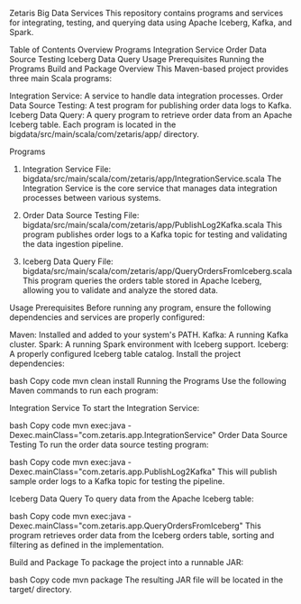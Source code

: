 Zetaris Big Data Services
This repository contains programs and services for integrating, testing, and querying data using Apache Iceberg, Kafka, and Spark.

Table of Contents
Overview
Programs
Integration Service
Order Data Source Testing
Iceberg Data Query
Usage
Prerequisites
Running the Programs
Build and Package
Overview
This Maven-based project provides three main Scala programs:

Integration Service: A service to handle data integration processes.
Order Data Source Testing: A test program for publishing order data logs to Kafka.
Iceberg Data Query: A query program to retrieve order data from an Apache Iceberg table.
Each program is located in the bigdata/src/main/scala/com/zetaris/app/ directory.

Programs
1. Integration Service
   File: bigdata/src/main/scala/com/zetaris/app/IntegrationService.scala
   The Integration Service is the core service that manages data integration processes between various systems.

2. Order Data Source Testing
   File: bigdata/src/main/scala/com/zetaris/app/PublishLog2Kafka.scala
   This program publishes order logs to a Kafka topic for testing and validating the data ingestion pipeline.

3. Iceberg Data Query
   File: bigdata/src/main/scala/com/zetaris/app/QueryOrdersFromIceberg.scala
   This program queries the orders table stored in Apache Iceberg, allowing you to validate and analyze the stored data.

Usage
Prerequisites
Before running any program, ensure the following dependencies and services are properly configured:

Maven: Installed and added to your system's PATH.
Kafka: A running Kafka cluster.
Spark: A running Spark environment with Iceberg support.
Iceberg: A properly configured Iceberg table catalog.
Install the project dependencies:

bash
Copy code
mvn clean install
Running the Programs
Use the following Maven commands to run each program:

Integration Service
To start the Integration Service:

bash
Copy code
mvn exec:java -Dexec.mainClass="com.zetaris.app.IntegrationService"
Order Data Source Testing
To run the order data source testing program:

bash
Copy code
mvn exec:java -Dexec.mainClass="com.zetaris.app.PublishLog2Kafka"
This will publish sample order logs to a Kafka topic for testing the pipeline.

Iceberg Data Query
To query data from the Apache Iceberg table:

bash
Copy code
mvn exec:java -Dexec.mainClass="com.zetaris.app.QueryOrdersFromIceberg"
This program retrieves order data from the Iceberg orders table, sorting and filtering as defined in the implementation.

Build and Package
To package the project into a runnable JAR:

bash
Copy code
mvn package
The resulting JAR file will be located in the target/ directory.
